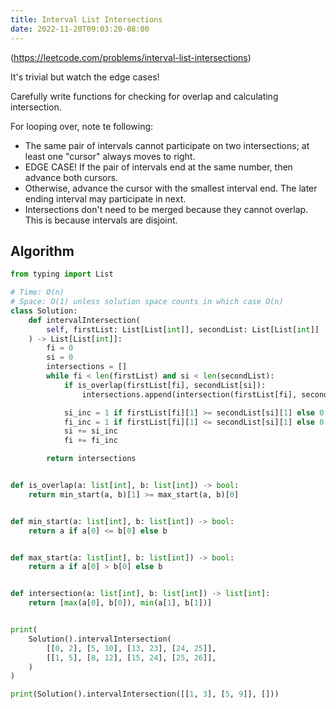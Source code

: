 ```yaml
---
title: Interval List Intersections
date: 2022-11-20T09:03:20-08:00
---
```


(https://leetcode.com/problems/interval-list-intersections)

It's trivial but watch the edge cases!

Carefully write functions for checking for overlap and calculating intersection.

For looping over, note te following:
- The same pair of intervals cannot participate on two intersections; at least one "cursor" always moves to right.
- EDGE CASE! If the pair of intervals end at the same number, then advance both cursors.
- Otherwise, advance the cursor with the smallest interval end. The later ending interval may participate in next.
- Intersections don't need to be merged because they cannot overlap. This is because intervals are disjoint.


## Algorithm

```python
from typing import List

# Time: O(n)
# Space: O(1) unless solution space counts in which case O(n)
class Solution:
    def intervalIntersection(
        self, firstList: List[List[int]], secondList: List[List[int]]
    ) -> List[List[int]]:
        fi = 0
        si = 0
        intersections = []
        while fi < len(firstList) and si < len(secondList):
            if is_overlap(firstList[fi], secondList[si]):
                intersections.append(intersection(firstList[fi], secondList[si]))

            si_inc = 1 if firstList[fi][1] >= secondList[si][1] else 0
            fi_inc = 1 if firstList[fi][1] <= secondList[si][1] else 0
            si += si_inc
            fi += fi_inc

        return intersections


def is_overlap(a: list[int], b: list[int]) -> bool:
    return min_start(a, b)[1] >= max_start(a, b)[0]


def min_start(a: list[int], b: list[int]) -> bool:
    return a if a[0] <= b[0] else b


def max_start(a: list[int], b: list[int]) -> bool:
    return a if a[0] > b[0] else b


def intersection(a: list[int], b: list[int]) -> list[int]:
    return [max(a[0], b[0]), min(a[1], b[1])]


print(
    Solution().intervalIntersection(
        [[0, 2], [5, 10], [13, 23], [24, 25]],
        [[1, 5], [8, 12], [15, 24], [25, 26]],
    )
)

print(Solution().intervalIntersection([[1, 3], [5, 9]], []))

```


